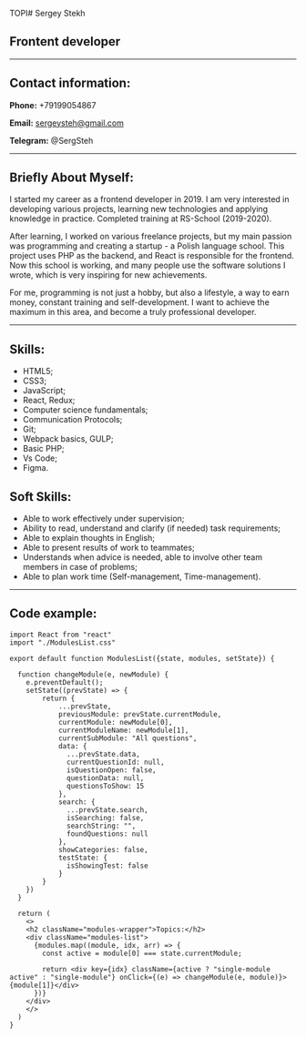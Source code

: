 TOPI# Sergey Stekh

## Frontent developer

---

## Contact information:

**Phone:** +79199054867

**Email:** sergeysteh@gmail.com

**Telegram:** @SergSteh


---

## Briefly About Myself:

I started my career as a frontend developer in 2019. I am very interested in developing various projects, learning new technologies and applying knowledge in practice.
Completed training at RS-School (2019-2020). 

After learning, I worked on various freelance projects, but my main passion was programming and creating a startup - a Polish language school. This project uses PHP as the backend, and React is responsible for the frontend. Now this school is working, and many people use the software solutions I wrote, which is very inspiring for new achievements.

For me, programming is not just a hobby, but also a lifestyle, a way to earn money, constant training and self-development. I want to achieve the maximum in this area, and become a truly professional developer.

---

## Skills:

- HTML5; 
- CSS3;
- JavaScript;
- React, Redux;
- Computer science fundamentals;
- Communication Protocols;
- Git;
- Webpack basics, GULP;
- Basic PHP;
- Vs Code;
- Figma.

## Soft Skills: 

- Able to work effectively under supervision;
- Ability to read, understand and clarify (if needed) task requirements;
- Able to explain thoughts in English;
- Able to present results of work to teammates;
- Understands when advice is needed, able to involve other team members in case of problems;
- Able to plan work time (Self-management, Time-management).

---

## Code example: 

```
import React from "react"
import "./ModulesList.css"

export default function ModulesList({state, modules, setState}) {
  
  function changeModule(e, newModule) {
    e.preventDefault();
    setState((prevState) => {
        return {
            ...prevState,
            previousModule: prevState.currentModule,
            currentModule: newModule[0],
            currentModuleName: newModule[1],
            currentSubModule: "All questions",
            data: {
              ...prevState.data,
              currentQuestionId: null,
              isQuestionOpen: false,
              questionData: null,
              questionsToShow: 15
            },
            search: {
              ...prevState.search,
              isSearching: false,
              searchString: "",
              foundQuestions: null
            },
            showCategories: false,
            testState: {
              isShowingTest: false
            }
        }
    })
  }

  return (
    <>
    <h2 className="modules-wrapper">Topics:</h2>
    <div className="modules-list">
      {modules.map((module, idx, arr) => {
        const active = module[0] === state.currentModule;

        return <div key={idx} className={active ? "single-module active" : "single-module"} onClick={(e) => changeModule(e, module)}>{module[1]}</div>
      })}
    </div>
    </>
  )
}
```

